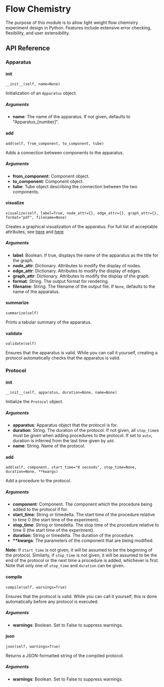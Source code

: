 # Flow Chemistry

The purpose of this module is to allow light weight flow chemistry experiment design in Python. Features include extensive error checking, flexibility, and user extensibility. 

## API Reference

### Apparatus

#### __init__
`__init__(self, name=None)`

Initialization of an `Apparatus` object. 

##### Arguments
* **name**: The name of the apparatus. If not given, defaults to "Apparatus_[number]".

#### add
`add(self, from_component, to_component, tube)`

Adds a connection between components to the apparatus.

##### Arguments
* **from_component**: Component object.
* **to_component**: Component object.
* **tube**: Tube object describing the connection between the two components.

#### visualize
`visualize(self, label=True, node_attr={}, edge_attr={}, graph_attr={}, format="pdf", filename=None)`

Creates a graphical visualization of the apparatus. For full list of acceptable attributes, see [here](https://www.graphviz.org/doc/info/attrs.html) and [here](http://graphviz.readthedocs.io/en/stable/manual.html#attributes)

##### Arguments
* **label**: Boolean. If true, displays the name of the apparatus as the title for the graph. 
* **node_attr**: Dictionary. Attributes to modify the display of nodes.
* **edge_attr**: Dictionary. Attributes to modify the display of edges.
* **graph_attr**: Dictionary. Attributes to modify the display of the graph.
* **format**: String. The output format for rendering.
* **filename**: String. The filename of the output file. If `None`, defaults to the name of the apparatus.

#### summarize
`summarize(self)`

Prints a tabular summary of the apparatus.

#### validate
`validate(self)`

Ensures that the apparatus is valid. While you can call it yourself, creating a protocol automatically checks that the apparatus is valid.



### Protocol


#### __init__
`__init__(self, apparatus, duration=None, name=None)`

Initialize the `Protocol` object.

##### Arguments
* **apparatus**: Apparatus object that the protocol is for.
* **duration**: String. The duration of the protocol. If not given, all `stop_time`s must be given when adding procedures to the protocol. If set to `auto`, duration is inferred from the last time given by `add`.
* **name**: String. Name of the protocol.

#### add
`add(self, component, start_time="0 seconds", stop_time=None, duration=None, **kwargs)`

Add a procedure to the protocol. 

##### Arguments
* **component**: Component. The component which the procedure being added to the protocol if for.
* **start_time**: String or timedelta. The start time of the procedure relative to time 0 (the start time of the experiment).
* **stop_time**: String or timedelta. The stop time of the procedure relative to time 0 (the start time of the experiment).
* **duration**: String or timedelta. The duration of the procedure.
* **\*\*kwargs**: The parameters of the component that are being modified.

**Note:** If `start_time` is not given, it will be assumed to be the beginning of the protocol. Similarly, if `stop_time` is not given, it will be assumed to be the end of the protocol or the next time a procedure is added, whichever is first. Note that only one of `stop_time` and `duration` can be given.


#### compile
`compile(self, warnings=True)`

Ensures that the protocol is valid. While you can call it yourself, this is done automatically before any protocol is executed.

##### Arguments
* **warnings**: Boolean. Set to False to suppress warnings.


#### json
`json(self, warnings=True)`

Returns a JSON-formatted string of the compiled protocol.

##### Arguments
* **warnings**: Boolean. Set to False to suppress warnings.

